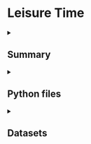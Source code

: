 <h1><b>Leisure Time</b></h1>

<details>
<summary><h2>Summary</h2></summary>

Aren’t you tired of choosing a random movie or book to see or watch? 
The objective of this project is to give you daily recommendations on movies and books, depending on the specific day in question. We have celebrities’ birthdays, international days and anniversaries of certain events, such as famous battles.
This project that originates *Leisure Time – Movie&Book Recommendation System* is based on an NLP model that was specifically searched for the purpose of connecting one description into another one.

</details>

<details>
<summary><h2>Python files</h2></summary>

- *Books.ipynb*
- *Days.ipynb*
- *model.ipynb*
- *Movies_IMDB.ipynb*
- *Movies_TMDP_API.ipynb*
- *appimdb.py*
- *appimdb2.py*
- *apptmdb.py*
- *apptmdb2.py*

</details>

<details>
<summary><h2>Datasets</h2></summary>

- "01 Queries" folder
- *df_birthdays_movies.csv*
- *df_birthdays_books.csv*
- *days.csv*
- *matches'%d%m%Y'_TMDB.csv*
- *matches'%d%m%Y'_IMDB.csv*
- *goodreads.csv*
- *best_books.csv*
- *TMDB_movies_final.csv*
- *imdb_movie_fetch.csv*

</details>


